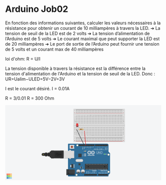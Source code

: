 # Arduino Job02

En fonction des informations suivantes, calculer les valeurs nécessaires à la résistance pour obtenir un courant de 10 milliampères à travers la LED.
➔ La tension de seuil de la LED est de 2 volts
➔ La tension d’alimentation de l’Arduino est de 5 volts
➔ Le courant maximal que peut supporter la LED est de 20 milliampères
➔ Le port de sortie de l’Arduino peut fournir une tension de 5 volts et un courant max de 40 milliampères

loi d'ohm:
R = U/I

La tension disponible à travers la résistance est la différence entre la tension d'alimentation de l'Arduino et la tension de seuil de la LED. Donc :
UR=Ualim−ULED=5V−2V=3V

I est le courant désiré.
I = 0.01A

R = 3/0.01
R = 300 Ohm

![](job2b.png)